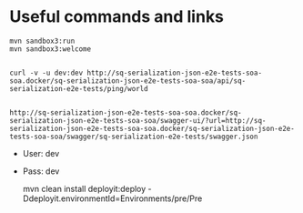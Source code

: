 # Useful commands and links


    mvn sandbox3:run
    mvn sandbox3:welcome


    curl -v -u dev:dev http://sq-serialization-json-e2e-tests-soa-soa.docker/sq-serialization-json-e2e-tests-soa-soa/api/sq-serialization-e2e-tests/ping/world


    http://sq-serialization-json-e2e-tests-soa-soa.docker/sq-serialization-json-e2e-tests-soa-soa/swagger-ui/?url=http://sq-serialization-json-e2e-tests-soa-soa.docker/sq-serialization-json-e2e-tests-soa-soa/swagger/sq-serialization-e2e-tests/swagger.json

 - User: dev
 - Pass: dev


    mvn clean install deployit:deploy -Ddeployit.environmentId=Environments/pre/Pre